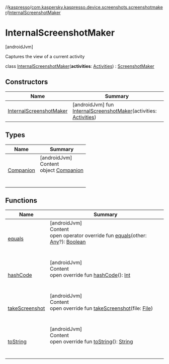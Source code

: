 //[kaspresso](../../index.md)/[com.kaspersky.kaspresso.device.screenshots.screenshotmaker](../index.md)/[InternalScreenshotMaker](index.md)



# InternalScreenshotMaker  
 [androidJvm] 

Captures the view of a current activity

class [InternalScreenshotMaker](index.md)(**activities**: [Activities](../../com.kaspersky.kaspresso.device.activities/-activities/index.md)) : [ScreenshotMaker](../-screenshot-maker/index.md)   


## Constructors  
  
|  Name|  Summary| 
|---|---|
| [InternalScreenshotMaker](-internal-screenshot-maker.md)|  [androidJvm] fun [InternalScreenshotMaker](-internal-screenshot-maker.md)(activities: [Activities](../../com.kaspersky.kaspresso.device.activities/-activities/index.md))   <br>


## Types  
  
|  Name|  Summary| 
|---|---|
| [Companion](-companion/index.md)| [androidJvm]  <br>Content  <br>object [Companion](-companion/index.md)  <br><br><br>


## Functions  
  
|  Name|  Summary| 
|---|---|
| [equals](https://kotlinlang.org/api/latest/jvm/stdlib/kotlin/-any/equals.html)| [androidJvm]  <br>Content  <br>open operator override fun [equals](https://kotlinlang.org/api/latest/jvm/stdlib/kotlin/-any/equals.html)(other: [Any](https://kotlinlang.org/api/latest/jvm/stdlib/kotlin/-any/index.html)?): [Boolean](https://kotlinlang.org/api/latest/jvm/stdlib/kotlin/-boolean/index.html)  <br><br><br>
| [hashCode](https://kotlinlang.org/api/latest/jvm/stdlib/kotlin/-any/hash-code.html)| [androidJvm]  <br>Content  <br>open override fun [hashCode](https://kotlinlang.org/api/latest/jvm/stdlib/kotlin/-any/hash-code.html)(): [Int](https://kotlinlang.org/api/latest/jvm/stdlib/kotlin/-int/index.html)  <br><br><br>
| [takeScreenshot](take-screenshot.md)| [androidJvm]  <br>Content  <br>open override fun [takeScreenshot](take-screenshot.md)(file: [File](https://developer.android.com/reference/kotlin/java/io/File.html))  <br><br><br>
| [toString](https://kotlinlang.org/api/latest/jvm/stdlib/kotlin/-any/to-string.html)| [androidJvm]  <br>Content  <br>open override fun [toString](https://kotlinlang.org/api/latest/jvm/stdlib/kotlin/-any/to-string.html)(): [String](https://kotlinlang.org/api/latest/jvm/stdlib/kotlin/-string/index.html)  <br><br><br>

